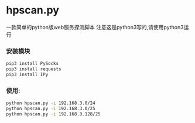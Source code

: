 # hpscan.py
一款简单的python版web服务探测脚本
注意这是python3写的,请使用python3运行

### 安装模块
``` bash
pip3 install PySocks
pip3 install requests
pip3 install IPy
```

### 使用:
``` bash
python hpscan.py -i 192.168.3.0/24
python hpscan.py -i 192.168.3.0/25
python hpscan.py -i 192.168.3.128/25
```


